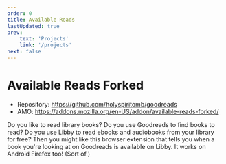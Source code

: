 ```yaml
---
order: 0
title: Available Reads
lastUpdated: true
prev:
    text: 'Projects'
    link: '/projects'
next: false
---
```

# Available Reads Forked

* Repository: https://github.com/holyspiritomb/goodreads
* AMO: https://addons.mozilla.org/en-US/addon/available-reads-forked/

Do you like to read library books? Do you use Goodreads to find books to read? Do you use Libby to read ebooks and audiobooks from your library for free? Then you might like this browser extension that tells you when a book you're looking at on Goodreads is available on Libby. It works on Android Firefox too! (Sort of.)
